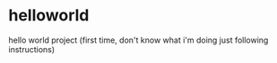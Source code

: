 # helloworld
hello world project (first time, don't know what i'm doing just following instructions)
